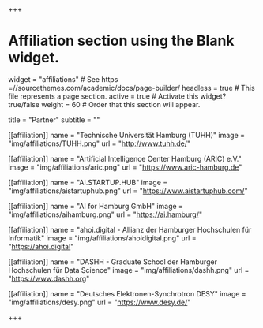 +++
# Affiliation section using the Blank widget.
widget = "affiliations"  # See https =//sourcethemes.com/academic/docs/page-builder/
headless = true  # This file represents a page section.
active = true  # Activate this widget? true/false
weight = 60 # Order that this section will appear.

title = "Partner"
subtitle = ""

[[affiliation]]
  name = "Technische Universität Hamburg (TUHH)"
  image = "img/affiliations/TUHH.png"
  url = "http://www.tuhh.de/"

[[affiliation]]
  name = "Artificial Intelligence Center Hamburg (ARIC) e.V."
  image = "img/affiliations/aric.png"
  url = "https://www.aric-hamburg.de"

[[affiliation]]
  name = "AI.STARTUP.HUB"
  image = "img/affiliations/aistartuphub.png"
  url = "https://www.aistartuphub.com/"

[[affiliation]]
  name = "AI for Hamburg GmbH"
  image = "img/affiliations/aihamburg.png"
  url = "https://ai.hamburg/"

[[affiliation]]
  name = "ahoi.digital - Allianz der Hamburger Hochschulen für Informatik"
  image = "img/affiliations/ahoidigital.png"
  url = "https://ahoi.digital"

 [[affiliation]]
  name = "DASHH - Graduate School der Hamburger Hochschulen für Data Science"
  image = "img/affiliations/dashh.png"
  url = "https://www.dashh.org"

 [[affiliation]]
  name = "Deutsches Elektronen-Synchrotron DESY"
  image = "img/affiliations/desy.png"
  url = "https://www.desy.de/"


+++


